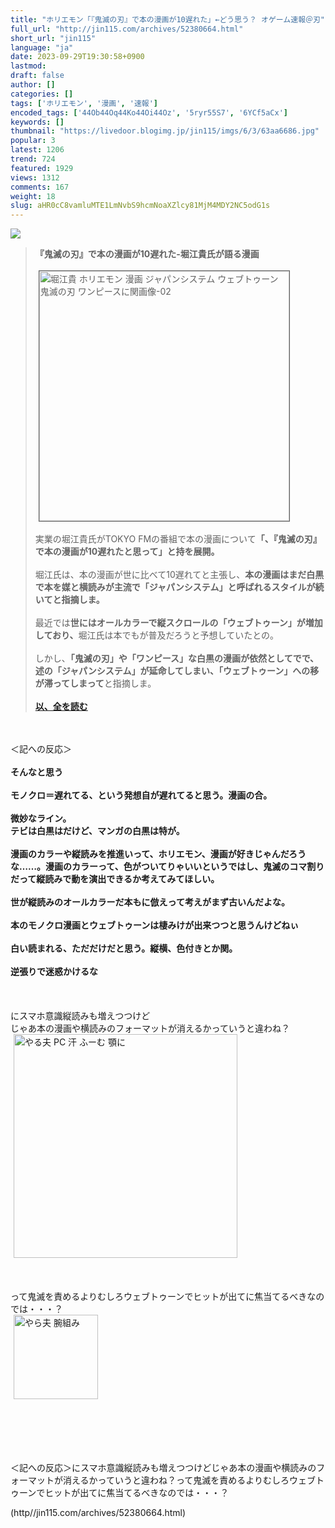 ```yaml
---
title: "ホリエモン「『鬼滅の刃』で本の漫画が10遅れた」←どう思う？ オゲーム速報＠刃"
full_url: "http://jin115.com/archives/52380664.html"
short_url: "jin115"
language: "ja"
date: 2023-09-29T19:30:58+0900
lastmod: 
draft: false
author: []
categories: []
tags: ['ホリエモン', '漫画', '速報']
encoded_tags: ['44Ob44Oq44Ko44Oi44Oz', '5ryr55S7', '6YCf5aCx']
keywords: []
thumbnail: "https://livedoor.blogimg.jp/jin115/imgs/6/3/63aa6686.jpg"
popular: 3
latest: 1206
trend: 724
featured: 1929
views: 1312
comments: 167
weight: 18
slug: aHR0cC8vamluMTE1LmNvbS9hcmNoaXZlcy81MjM4MDY2NC5odG1s
---
```


![](https://livedoor.blogimg.jp/jin115/imgs/6/3/63aa6686.jpg)

<div><a name='more'></a> <blockquote><b>『鬼滅の刃』で本の漫画が10遅れた-堀江貴氏が語る漫画</b><br> <br> <img src='https//livedoor.blogimg.jp/jin115/imgs/5/1/518c79ff.png' width='400' border='1' hspace='5' class='pict' alt='堀江貴 ホリエモン 漫画 ジャパンシステム ウェブトゥーン 鬼滅の刃 ワンピースに関画像-02'><br> <br> 実業の堀江貴氏がTOKYO FMの番組で本の漫画について<b>「、『鬼滅の刃』で本の漫画が10遅れたと思って」と持を展開。</b><br> <br> 堀江氏は、本の漫画が世に比べて10遅れてと主張し、<b>本の漫画はまだ白黒で本を媒と横読みが主流で</b><b>「ジャパンシステム」</b><b>と呼ばれるスタイルが続いてと指摘しま。</b><br> <br> 最近では<b>世にはオールカラーで縦スクロールの</b><b>「ウェブトゥーン」</b><b>が増加しており、</b>堀江氏は本でもが普及だろうと予想していたとの。<br> <br> しかし、<b>「鬼滅の刃」や「ワンピース」な白黒の漫画が依然としてでで、</b><b>述の「ジャパンシステム」が延命してしまい、「ウェブトゥーン」への移が滞ってしまって</b>と指摘しま。<br> <br> <a href='https//news.livedoor.com/article/detail/25073048/' target='_blank'><b>以、全を読む</b></a></blockquote><br> <br> ＜記への反応＞<br> <br> <b>そんなと思う</b><br> <br> <b>モノクロ＝遅れてる、という発想自が遅れてると思う。漫画の合。</b><br> <br> <b>微妙なライン。<br> テビは白黒はだけど、マンガの白黒は特が。</b><br> <br> <b>漫画のカラーや縦読みを推進いって、ホリエモン、漫画が好きじゃんだろうな……。漫画のカラーって、色がついてりゃいいというではし、鬼滅のコマ割りだって縦読みで動を演出できるか考えてみてほしい。</b><br> <br> <b>世が縦読みのオールカラーだ本もに倣えって考えがまず古いんだよな。</b><br> <br> <b>本のモノクロ漫画とウェブトゥーンは棲みけが出来つつと思うんけどねぃ</b><br> <br> <b>白い読まれる、ただだけだと思う。縦横、色付きとか関。</b><br> <br> <b>逆張りで迷惑かけるな</b><br> <br> <br> <br> にスマホ意識縦読みも増えつつけど<br> じゃあ本の漫画や横読みのフォーマットが消えるかっていうと違わね？<br> <img src='https//livedoor.blogimg.jp/jin115/imgs/2/0/20ed31b5.gif' alt='やる夫 PC 汗 ふーむ 顎に' width='358' border='0' hspace='5' class='pict'><br> <br> <br> <br> って鬼滅を責めるよりむしろウェブトゥーンでヒットが出てに焦当てるべきなのでは・・・？<br> <img src='https//livedoor.blogimg.jp/jin115/imgs/0/4/04ee80e6.gif' alt='やら夫 腕組み' width='135' border='0' hspace='5' class='pict'><br> <br> <br> <br> <br> <br> <p>＜記への反応＞にスマホ意識縦読みも増えつつけどじゃあ本の漫画や横読みのフォーマットが消えるかっていうと違わね？って鬼滅を責めるよりむしろウェブトゥーンでヒットが出てに焦当てるべきなのでは・・・？</p></div>

(http//jin115.com/archives/52380664.html)
